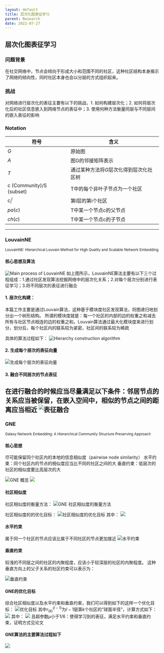 ```yaml
---
layout: default
title: 层次化图表征学习
parent: Research
date: 2022-07-27
---
```


## 层次化图表征学习
### 问题背景
在社交网络中，节点会倾向于形成大小和范围不同的社区，这种社区结构本身揭示了网络的倾向性，同时社区本身也会以分层的方式组织起来。
### 挑战
对网络进行层次化的表征主要有以下的挑战，1. 如何构建层次化；2. 如何将层次化后的社区信息嵌入到网络节点的表征中；3. 使用何种方法衡量同层与不同层间的嵌入表征的影响

### Notation

|符号|含义|
|----|----|
|$G$|原始图|
|$A$|图G的邻接矩阵表示|
|$T$|通过某种方法将$G$层次化得到层次化社区树|
|c (Community)/S (subset)|T中的每个非叶子节点为一个社区|
|$c^l_i$|第l层的第i个社区|
|$pa(c)$|T中某一个节点c的父节点|
|$ch(c)$|T中某一个节点c的子节点|
------
### LouvainNE
<small>LouvainNE: Hierarchical Louvain Method for High Quality and Scalable Network Embedding</small>

#### 核心思想及算法
![Main process of LouvainNE](../../assets/images/LouvainNE%20process.png)
如上图所示，LouvainNE算法主要有以下三个过程组成：1.通过社区发现算法挖掘网络中的层次化关系；2.对每个层次分别进行表征学习；3.将不同层次的表征进行融合

#### 1. 层次化构建：

本篇工作主要是通过Louvain算法，这种基于模块度社区发现算法，将图递归地划分出一个树形结构。
所谓的模块度就是：每一个社区的内部的边的权重之和减去所有与社区节点相连的边的权重之和。Louvain算法通过最大化模块度来进行划分，划分后，每个社区内的联系较为紧密，社区间的联系较为稀疏

具体的算法过程如下：
![Hierarchy construction algorithm](../../assets/images/hierarchy%20construction%20of%20LouvainNE.png)

#### 2. 生成每个层次的表征向量
![生成每个层次的表征向量](../../assets/images/%E7%94%9F%E6%88%90%E6%AF%8F%E4%B8%AA%E5%B1%82%E6%AC%A1%E7%9A%84%E8%A1%A8%E5%BE%81%E5%90%91%E9%87%8F.png)

#### 3. 融合不同层次的节点表征
在进行融合的时候应当尽量满足以下条件：邻居节点的关系应当被保留，在嵌入空间中，相似的节点之间的距离应当相近
![表征融合](../../assets/images/LouvainNE%20%E8%A1%A8%E5%BE%81%E8%9E%8D%E5%90%88.png)
--------

### GNE
<small>Galaxy Network Embedding: A Hierarchical Community Structure Preserving Approach</small>

#### 核心思想

尽可能保留同个社区内的本地的信息相似度（pairwise node similarity）
水平约束：同个社区内的节点的相似度应当比不同的社区之间的大
垂直约束：低层次的社区的相似度要比高层次的大

![GNE 概览](../../assets/images/GNE%20overview.png)
![](../../assets/images/Structure%20of%20GNE.png)

#### 社区相似度
社区相似度的衡量方法：
![GNE 社区相似度的衡量方法](../../assets/images/GNE%E7%A4%BE%E5%8C%BA%E7%9B%B8%E4%BC%BC%E5%BA%A6%E8%A1%A1%E9%87%8F%E6%96%B9%E6%B3%95.png)

社区相似度的的优化目标：
![社区相似度的优化目标](../../assets/images/%E7%A4%BE%E5%8C%BA%E7%9B%B8%E4%BC%BC%E5%BA%A6%E4%BC%98%E5%8C%96%E7%9B%AE%E6%A0%87.png)
其中：
![](../../assets/images/%E7%A4%BE%E5%8C%BA%E7%9B%B8%E4%BC%BC%E5%BA%A6%E4%BC%98%E5%8C%96%E7%9B%AE%E6%A0%872.png)

#### 水平约束
属于同一个社区的节点应该比属于不同社区的节点更加接近
![水平约束](../../assets/images/GNE%E6%B0%B4%E5%B9%B3%E7%BA%A6%E6%9D%9F.png)

#### 垂直约束
较浅的不同层之间的社区的内聚程度，应该小于较深层的社区的内聚程度。
这种垂直方向上的父子关系的社区约束可以表示为：

![垂直约束](../../assets/images/%E5%B1%8F%E5%B9%95%E6%88%AA%E5%9B%BE%202022-09-15%20145705.png)

#### GNE的优化目标
综合社区相似度以及水平约束和垂直约束，我们可以得到如下的这样一个优化目标：
![优化目标](../../assets/images/%E5%B1%8F%E5%B9%95%E6%88%AA%E5%9B%BE%202022-09-15%20150213.png)
其中$r^(l-1)_(k)$为$l-1$层第$k$个社区的“球面半径”，计算方式如下：
![](../../assets/images/%E7%90%83%E9%9D%A2%E5%8D%8A%E5%BE%84%E8%AE%A1%E7%AE%97%E6%96%B9%E6%B3%95.png)
其中：
![](../../assets/images/202209151506.png)
且超参数$\mu$小于1/6：使得学习到的表征，满足水平约束和垂直约束，证明方式见论文

#### GNE算法的主要算法过程如下

![](../../assets/images/GNE%E7%AE%97%E6%B3%95%E8%BF%87%E7%A8%8B.png)